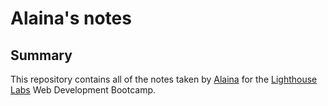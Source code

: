 # Alaina's notes

## Summary

This repository contains all of the notes taken by [Alaina](https://github.com/alou64) for the [Lighthouse Labs](https://www.lighthouselabs.ca/) Web Development Bootcamp.
